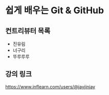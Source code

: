 # 쉽게 배우는 Git & GitHub

## 컨트리뷰터 목록

- 진유림
- 너구리
- 뚜루루루

## 강의 링크
https://www.inflearn.com/users/@jayjinjay